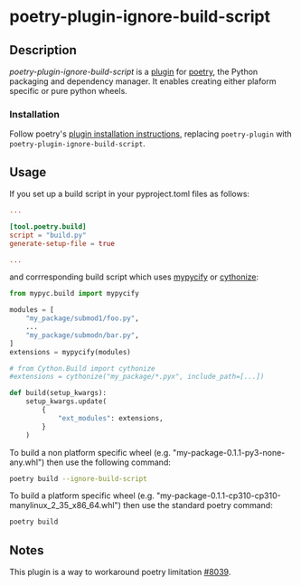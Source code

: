 # poetry-plugin-ignore-build-script

## Description

*poetry-plugin-ignore-build-script* is a
[plugin](https://python-poetry.org/docs/master/plugins/) for
[poetry](https://python-poetry.org/), the Python packaging and dependency
manager. It enables creating either plaform specific or pure python wheels.

### Installation

Follow poetry's [plugin installation instructions](https://python-poetry.org/docs/master/plugins/#using-plugins), replacing `poetry-plugin` with `poetry-plugin-ignore-build-script`.


## Usage

If you set up a build script in your pyproject.toml files as follows:

```toml
...

[tool.poetry.build]
script = "build.py"
generate-setup-file = true

...
```

and corrresponding build script which uses [mypycify](https://mypyc.readthedocs.io/en/latest/getting_started.html) or [cythonize](https://cython.readthedocs.io/en/latest/src/userguide/source_files_and_compilation.html#compiling-with-the-cythonize-command):

```python
from mypyc.build import mypycify

modules = [
    "my_package/submod1/foo.py",
    ...
    "my_package/submodn/bar.py",
]
extensions = mypycify(modules)

# from Cython.Build import cythonize
#extensions = cythonize("my_package/*.pyx", include_path=[...])

def build(setup_kwargs):
    setup_kwargs.update(
        {
            "ext_modules": extensions,
        }
    )
```

To build a non platform specific wheel (e.g. "my-package-0.1.1-py3-none-any.whl") then use the following command:

```sh
poetry build --ignore-build-script
```

To build a platform specific wheel (e.g. "my-package-0.1.1-cp310-cp310-manylinux_2_35_x86_64.whl") then use the standard poetry command:

```sh
poetry build
```


## Notes

This plugin is a way to workaround poetry limitation [#8039](https://github.com/python-poetry/poetry/issues/8039).